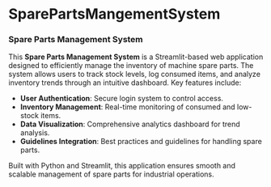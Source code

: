 # SparePartsMangementSystem
### Spare Parts Management System

This **Spare Parts Management System** is a Streamlit-based web application designed to efficiently manage the inventory of machine spare parts. The system allows users to track stock levels, log consumed items, and analyze inventory trends through an intuitive dashboard. Key features include:

- **User Authentication**: Secure login system to control access.
- **Inventory Management**: Real-time monitoring of consumed and low-stock items.
- **Data Visualization**: Comprehensive analytics dashboard for trend analysis.
- **Guidelines Integration**: Best practices and guidelines for handling spare parts.

Built with Python and Streamlit, this application ensures smooth and scalable management of spare parts for industrial operations.
